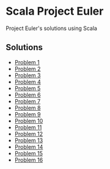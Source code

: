 Scala Project Euler
===================

Project Euler's solutions using Scala

Solutions
---------

- [Problem 1](/src/main/scala/org/bfil/euler/Problem1.scala)
- [Problem 2](/src/main/scala/org/bfil/euler/Problem2.scala)
- [Problem 3](/src/main/scala/org/bfil/euler/Problem3.scala)
- [Problem 4](/src/main/scala/org/bfil/euler/Problem4.scala)
- [Problem 5](/src/main/scala/org/bfil/euler/Problem5.scala)
- [Problem 6](/src/main/scala/org/bfil/euler/Problem6.scala)
- [Problem 7](/src/main/scala/org/bfil/euler/Problem7.scala)
- [Problem 8](/src/main/scala/org/bfil/euler/Problem8.scala)
- [Problem 9](/src/main/scala/org/bfil/euler/Problem9.scala)
- [Problem 10](/src/main/scala/org/bfil/euler/Problem10.scala)
- [Problem 11](/src/main/scala/org/bfil/euler/Problem11.scala)
- [Problem 12](/src/main/scala/org/bfil/euler/Problem12.scala)
- [Problem 13](/src/main/scala/org/bfil/euler/Problem13.scala)
- [Problem 14](/src/main/scala/org/bfil/euler/Problem14.scala)
- [Problem 15](/src/main/scala/org/bfil/euler/Problem15.scala)
- [Problem 16](/src/main/scala/org/bfil/euler/Problem16.scala)